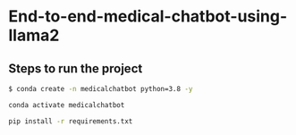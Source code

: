 # End-to-end-medical-chatbot-using-llama2



## Steps to run the project

```bash
$ conda create -n medicalchatbot python=3.8 -y
```

```bash
conda activate medicalchatbot
```

```bash
pip install -r requirements.txt
```